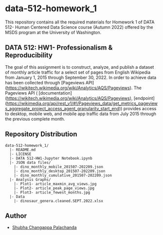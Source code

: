 # data-512-homework_1

This repository contains all the required materials for Homework 1 of DATA 512- Human Centered Data Science course (Autumn 2022) offered by the MSDS program at the University of Washington. 




## DATA 512: HW1- Professionalism &amp; Reproducibility

The goal of this assignment is to construct, analyze, and publish a dataset of monthly article traffic for a select set of pages from English Wikipedia from January 1, 2015 through September 30, 2022. In order to achieve data has been collected through [Pageviews API] (https://wikitech.wikimedia.org/wiki/Analytics/AQS/Pageviews). 
The Pageviews API ( [documentation] (https://wikitech.wikimedia.org/wiki/Analytics/AQS/Pageviews), [endpoint] (https://wikimedia.org/api/rest_v1/#!/Pageviews_data/get_metrics_pageviews_aggregate_project_access_agent_granularity_start_end)) provides access to desktop, mobile web, and mobile app traffic data from July 2015 through the previous complete month.





## Repository Distribution

```
data-512-homework_1/
  |- README.md
  |- LICENSE
  |- DATA 512-HW1-Jupyter Notebook.ipynb
  |- JSON data files/
    |- dino_monthly_mobile_201507-202209.json
    |- dino_monthly_desktop_201507-202209.json
    |- dino_monthly_cumulative_201507-202209.json
  |- Analysis Graphs/
    |- Plot1- article_maxmin_avg_views.jpg
    |- Plot2- article_peak_page_views.jpg
    |- Plot3- article_fewest_months.jpg
  |- Data
    |- dinosaur_genera.cleaned.SEPT.2022.xlsx
```
   

## Author
- [Shubha Changappa Palachanda](https://github.com/shubha8196)

